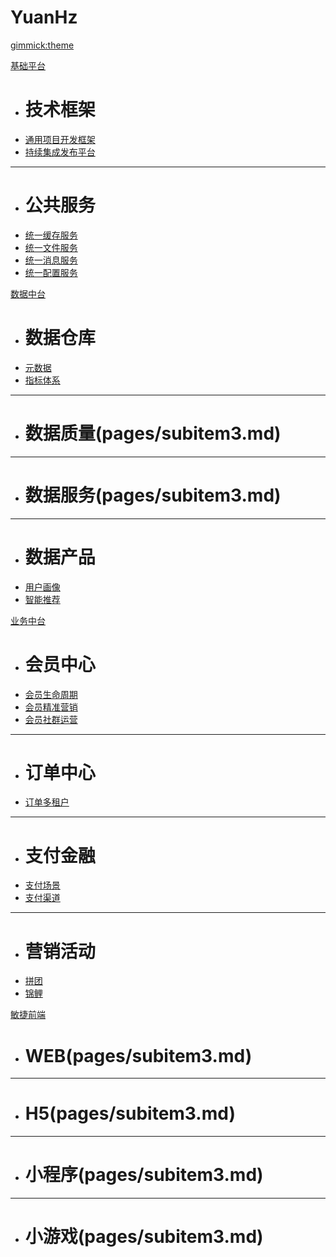 
# YuanHz

[gimmick:theme](spacelab)

[基础平台]()
  * # 技术框架
  * [通用项目开发框架](pages/subitem1.md)
  * [持续集成发布平台](pages/subitem2.md)
  - - - -
  * # 公共服务
  * [统一缓存服务](pages/subitem3.md)
  * [统一文件服务](pages/subitem3.md)
  * [统一消息服务](pages/subitem3.md)
  * [统一配置服务](pages/subitem3.md)

[数据中台]()
  * # 数据仓库
  * [元数据](pages/subitem1.md)
  * [指标体系](pages/subitem2.md)
  - - - -
  * # 数据质量(pages/subitem3.md)
  - - - -
  * # 数据服务(pages/subitem3.md)
  - - - -
  * # 数据产品
  * [用户画像](pages/subitem3.md)
  * [智能推荐](pages/subitem3.md)

[业务中台](pages/item3.md)
  * # 会员中心
  * [会员生命周期](pages/subitem1.md)
  * [会员精准营销](pages/subitem2.md)
  * [会员社群运营](pages/subitem2.md)
  - - - -
  * # 订单中心
  * [订单多租户](pages/subitem3.md)
  - - - -
  * # 支付金融
  * [支付场景](pages/subitem3.md)
  * [支付渠道](pages/subitem3.md)
  - - - -
  * # 营销活动
  * [拼团](pages/subitem3.md)
  * [锦鲤](pages/subitem3.md)

[敏捷前端](pages/item3.md)
  * # WEB(pages/subitem3.md)
  - - - -
  * # H5(pages/subitem3.md)
  - - - -
  * # 小程序(pages/subitem3.md)
  - - - -
  * # 小游戏(pages/subitem3.md)


